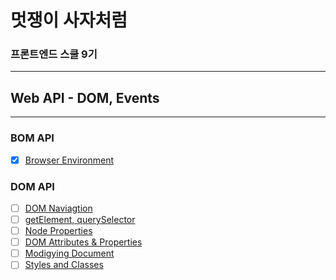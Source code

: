 # 멋쟁이 사자처럼
### 프론트엔드 스쿨 9기


---

## Web API - DOM, Events

---

### BOM API
- [x] [Browser Environment](https://github.com/dohehehe/core-javascript/blob/02.dom/client/chapter/dom/01.BOM.js)



### DOM API
- [ ] [DOM Naviagtion]()
- [ ] [getElement, querySelector]()
- [ ] [Node Properties]()
- [ ] [DOM Attributes & Properties]()
- [ ] [Modigying Document]()
- [ ] [Styles and Classes]()
